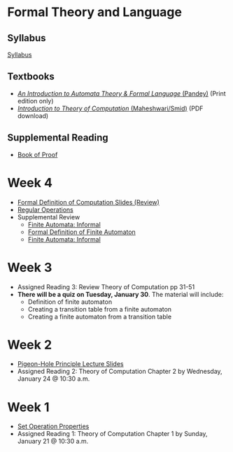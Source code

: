 # Formal Theory and Language

## Syllabus
[Syllabus](Syllabus.md)

## Textbooks
* [*An Introduction to Automata Theory & Formal Language* (Pandey)](https://www.amazon.com/Introduction-Automata-Theory-Formal/dp/8188458473/) (Print edition only)
* [*Introduction to Theory of Computation* (Maheshwari/Smid)](http://cglab.ca/~michiel/TheoryOfComputation/TheoryOfComputation.pdf) (PDF download)

## Supplemental Reading
* [Book of Proof](https://www.people.vcu.edu/~rhammack/BookOfProof/BookOfProof.pdf)

# Week 4

* [Formal Definition of Computation Slides (Review)](https://www3.cs.stonybrook.edu/~cse350/slides/automata3.pdf)
* [Regular Operations](https://www3.cs.stonybrook.edu/~cse350/slides/automata4.pdf)
* Supplemental Review
  - [Finite Automata: Informal](https://www3.cs.stonybrook.edu/~cse350/slides/automata1.pdf)
  - [Formal Definition of Finite Automaton](https://www3.cs.stonybrook.edu/~cse350/slides/automata2.pdf)
  - [Finite Automata: Informal](https://www3.cs.stonybrook.edu/~cse350/slides/automata1.pdf)

# Week 3

* Assigned Reading 3: Review Theory of Computation pp 31-51
* **There will be a quiz on Tuesday, January 30**.  The material will include:
  - Definition of finite automaton
  - Creating a transition table from a finite automaton
  - Creating a finite automaton from a transition table


# Week 2
* [Pigeon-Hole Principle Lecture Slides](http://www-bcf.usc.edu/~pengshi/math149/talk_pigeonhole.pdf)
* Assigned Reading 2: Theory of Computation Chapter 2 by Wednesday, January 24 @ 10:30 a.m.

# Week 1
* [Set Operation Properties](http://www.cs.odu.edu/~toida/nerzic/level-a/set/set_op_prop.html)
* Assigned Reading 1: Theory of Computation Chapter 1 by Sunday, January 21 @ 10:30 a.m.
